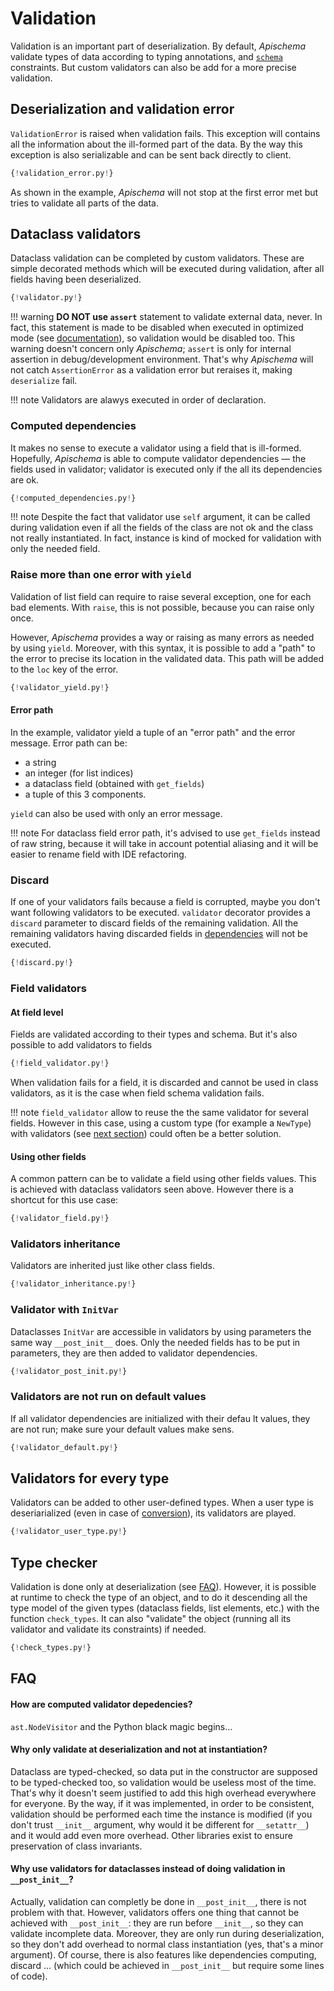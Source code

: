 # Validation

Validation is an important part of deserialization. By default, *Apischema* validate types of data according to typing annotations, and [`schema`](json_schema.md#constraints-validation) constraints. But custom validators can also be add for a more precise validation.

## Deserialization and validation error

`ValidationError` is raised when validation fails. This exception will contains all the information about the ill-formed part of the data. By the way this exception is also serializable and can be sent back directly to client.

```python
{!validation_error.py!}
```

As shown in the example, *Apischema* will not stop at the first error met but tries to validate all parts of the data.

## Dataclass validators

Dataclass validation can be completed by custom validators. These are simple decorated methods which will be executed during validation, after all fields having been deserialized.

```python
{!validator.py!}
```

!!! warning
    **DO NOT use `assert`** statement to validate external data, never. In fact, this statement is made to be disabled when executed in optimized mode (see [documentation](https://docs.python.org/3/reference/simple_stmts.html#the-assert-statement)), so validation would be disabled too. This warning doesn't concern only *Apischema*; `assert` is only for internal assertion in debug/development environment. That's why *Apischema* will not catch `AssertionError` as a validation error but reraises it, making `deserialize` fail. 
    
!!! note
    Validators are alawys executed in order of declaration.

### Computed dependencies

It makes no sense to execute a validator using a field that is ill-formed. Hopefully, *Apischema* is able to compute validator dependencies — the fields used in validator; validator is executed only if the all its dependencies are ok.

```python
{!computed_dependencies.py!}
```

!!! note
    Despite the fact that validator use `self` argument, it can be called during validation even if all the fields of the class are not ok and the class not really instantiated. In fact, instance is kind of mocked for validation with only the needed field.

### Raise more than one error with `yield`

Validation of list field can require to raise several exception, one for each bad elements. With `raise`, this is not possible, because you can raise only once.

However, *Apischema* provides a way or raising as many errors as needed by using `yield`. Moreover, with this syntax, it is possible to add a "path" to the error to precise its location in the validated data. This path will be added to the `loc` key of the error.

```python
{!validator_yield.py!}
```

#### Error path

In the example, validator yield a tuple of an "error path" and the error message. Error path can be:

- a string
- an integer (for list indices)
- a dataclass field (obtained with `get_fields`)
- a tuple of this 3 components.

`yield` can also be used with only an error message.

!!! note
    For dataclass field error path, it's advised to use `get_fields` instead of raw string, because it will take in account potential aliasing and it will be easier to rename field with IDE refactoring.

### Discard

If one of your validators fails because a field is corrupted, maybe you don't want following validators to be executed. `validator` decorator provides a `discard` parameter to discard fields of the remaining validation. All the remaining validators having discarded fields in [dependencies](#computed-dependencies) will not be executed.

```python
{!discard.py!}
```

### Field validators

#### At field level
Fields are validated according to their types and schema. But it's also possible to add validators to fields

```python
{!field_validator.py!}
```

When validation fails for a field, it is discarded and cannot be used in class validators, as it is the case when field schema validation fails.

!!! note
    `field_validator` allow to reuse the the same validator for several fields. However in this case, using a custom type (for example a `NewType`) with validators (see [next section](#validators-for-every-new-types)) could often be a better solution.

#### Using other fields

A common pattern can be to validate a field using other fields values. This is achieved with dataclass validators seen above. However there is a shortcut for this use case:

```python
{!validator_field.py!}
```

### Validators inheritance

Validators are inherited just like other class fields.

```python
{!validator_inheritance.py!}
```

### Validator with `InitVar`

Dataclasses `InitVar` are accessible in validators by using parameters the same way `__post_init__` does. Only the needed fields has to be put in parameters, they are then added to validator dependencies.

```python
{!validator_post_init.py!}
```

### Validators are not run on default values
If all validator dependencies are initialized with their defau
lt values, they are not run; make sure your default values make sens.

```python
{!validator_default.py!}
```

## Validators for every type

Validators can be added to other user-defined types. When a user type is deseriarialized (even in case of [conversion](conversions.md)), its validators are played.

```python
{!validator_user_type.py!}
```

## Type checker

Validation is done only at deserialization (see [FAQ](#why-only-validate-at-deserialization-and-not-at-instantiation)). However, it is possible at runtime to check the type of an object, and to do it descending all the type model of the given types (dataclass fields, list elements, etc.) with the function `check_types`. It can also "validate" the object (running all its validator and validate its constraints) if needed.

```python
{!check_types.py!}
```

## FAQ

#### How are computed validator depedencies?

`ast.NodeVisitor` and the Python black magic begins...

#### Why only validate at deserialization and not at instantiation?
Dataclass are typed-checked, so data put in the constructor are supposed to be typed-checked too, so validation would be useless most of the time. That's why it doesn't seem justified to add this high overhead everywhere for everyone. 
By the way, if it was implemented, in order to be consistent, validation should be performed each time the instance is modified (if you don't trust `__init__` argument, why would it be different for `__setattr__`) and it would add even more overhead. Other libraries exist to ensure preservation of class invariants.


#### Why use validators for dataclasses instead of doing validation in `__post_init__`?
Actually, validation can completly be done in `__post_init__`, there is not problem with that. However, validators offers one thing that cannot be achieved with `__post_init__`: they are run before `__init__`, so they can validate incomplete data. Moreover, they are only run during deserialization, so they don't add overhead to normal class instantiation (yes, that's a minor argument). Of course, there is also features like dependencies computing, discard ... (which could be achieved in `__post_init__` but require some lines of code).